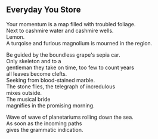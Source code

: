 Everyday You Store
------------------
Your momentum is a map filled with troubled foliage.  
Next to cashmire water and cashmire wells.  
Lemon.  
A turqoise and furious magnolium is mourned in the region.  
  
Be guided by the boundless grape's sepia car.  
Only skeleton and to a  
gentleman they take on time, too few to count years  
all leaves become clefts.  
Seeking from blood-stained marble.  
The stone flies, the telegraph of incredulous  
mixes outside.  
The musical bride  
magnifies in the promising morning.  
  
Wave of wave of planetariums rolling down the sea.  
As soon as the incoming paths  
gives the grammatic indication.  
